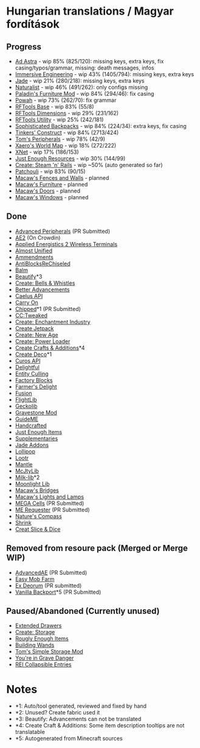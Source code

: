 # Hungarian translations / Magyar fordítások

## Progress
- [Ad Astra](https://modrinth.com/mod/ad-astra/) - wip 85% (825/120): missing keys, extra keys, fix casing/typos/grammar, missing: death messages, infos
- [Immersive Engineering](https://modrinth.com/mod/imm/) - wip 43% (1405/794): missing keys, extra keys
- [Jade](https://modrinth.com/mod/jade) - wip 21% (280/218): missing keys, extra keys
- [Naturalist](https://modrinth.com/mod/naturalist/) - wip 46% (491/262): only configs missing 
- [Paladin's Furniture Mod](https://modrinth.com/mod/paladins-furniture) - wip 84% (294/46): fix casing
- [Powah](https://modrinth.com/mod/powah) - wip 73% (262/70): fix grammar
- [RFTools Base](https://modrinth.com/mod/rftools-base) - wip 83% (55/8)
- [RFTools Dimensions](https://modrinth.com/mod/rftools-dimensions/) - wip 29% (231/162)
- [RFTools Utility](https://modrinth.com/mod/rftools-utility/) - wip 25% (242/181)
- [Sophisticated Backpacks](https://modrinth.com/mod/sophisticated-backpacks) - wip 84% (224/34): extra keys, fix casing
- [Tinkers' Construct](https://modrinth.com/mod/tinkers-construct) - wip 84% (2713/424)
- [Tom's Peripherals](https://modrinth.com/mod/toms-peripherals/) - wip 78% (42/9)
- [Xaero's World Map](https://modrinth.com/mod/xaeros-world-map/) - wip 18% (272/222)
- [XNet](https://modrinth.com/mod/xnet) - wip 17% (186/153)
- [Just Enough Resources](https://modrinth.com/mod/just-enough-resources-jer) - wip 30% (144/99)
- [Create: Steam 'n' Rails](https://modrinth.com/mod/create-steam-n-rails) - wip ~50% (auto generated so far)
- [Patchouli](https://modrinth.com/mod/patchouli) - wip 83% (90/15)
- [Macaw's Fences and Walls](https://modrinth.com/mod/macaws-fences-and-walls) - planned
- [Macaw's Furniture](https://modrinth.com/mod/macaws-furniture) - planned
- [Macaw's Doors](https://modrinth.com/mod/macaws-doors) - planned
- [Macaw's Windows](https://modrinth.com/mod/macaws-windows) - planned

## Done
- [Advanced Peripherals](https://modrinth.com/mod/advancedperipherals) (PR Submitted)
- [AE2](https://modrinth.com/mod/ae2) (On Crowdin)
- [Applied Energistics 2 Wireless Terminals](https://modrinth.com/mod/applied-energistics-2-wireless-terminals)
- [Almost Unified](https://modrinth.com/mod/almost-unified/)
- [Ammendments](https://modrinth.com/mod/amendments)
- [AntiBlocksReChiseled](https://modrinth.com/mod/antiblocksrechiseled)
- [Balm](https://modrinth.com/mod/balm/)
- [Beautify](https://modrinth.com/mod/beautify)*3
- [Create: Bells & Whistles](https://modrinth.com/mod/bellsandwhistles)
- [Better Advancements](https://modrinth.com/mod/better-advancements)
- [Caelus API](https://modrinth.com/mod/caelus)
- [Carry On](https://modrinth.com/mod/carry-on)
- [Chipped](https://modrinth.com/mod/chipped)*1 (PR Submitted)
- [CC:Tweaked](https://modrinth.com/mod/cc-tweaked)
- [Create: Enchantment Industry](https://modrinth.com/mod/create-enchantment-industry/)
- [Create Jetpack](https://modrinth.com/mod/create-jetpack)
- [Create: New Age](https://modrinth.com/mod/create-new-age/)
- [Create: Power Loader](https://modrinth.com/mod/create-power-loader)
- [Create Crafts & Additions](https://modrinth.com/mod/createaddition)*4
- [Create Deco](https://modrinth.com/mod/create-deco)*1
- [Curos API](https://modrinth.com/mod/curios)
- [Delightful](https://modrinth.com/mod/delightful)
- [Entity Culling](https://modrinth.com/mod/entityculling/)
- [Factory Blocks](https://modrinth.com/mod/factory-blocks)
- [Farmer's Delight](https://modrinth.com/mod/farmers-delight)
- [Fusion](https://modrinth.com/mod/fusion-connected-textures)
- [FlightLib](https://github.com/PssbleTrngle/FlightLib)
- [Geckolib](https://modrinth.com/mod/geckolib)
- [Gravestone Mod](https://modrinth.com/mod/gravestone-mod)
- [GuideME](https://modrinth.com/mod/guideme)
- [Handcrafted](https://modrinth.com/mod/handcrafted/)
- [Just Enough Items](https://modrinth.com/mod/jei/)
- [Supplementaries](https://modrinth.com/mod/supplementaries)
- [Jade Addons](https://modrinth.com/mod/jade-addons-forge)
- [Lollipop](https://github.com/owmii/Lollipop)
- [Lootr](https://modrinth.com/mod/lootr)
- [Mantle](https://modrinth.com/mod/mantle)
- [McJtyLib](https://modrinth.com/mod/mcjtylib)
- [Milk-lib](https://github.com/TropheusJ/milk-lib)*2
- [Moonlight Lib](https://modrinth.com/mod/moonlight)
- [Macaw's Bridges](https://modrinth.com/mod/macaws-bridges)
- [Macaw's Lights and Lamps](https://modrinth.com/mod/macaws-lights-and-lamps)
- [MEGA Cells](https://modrinth.com/mod/mega) (PR Submitted)
- [ME Requester](https://modrinth.com/mod/merequester) (PR Submitted)
- [Nature's Compass](https://modrinth.com/mod/natures-compass/)
- [Shrink](https://modrinth.com/mod/shrink)
- [Creat Slice & Dice](https://modrinth.com/mod/slice-and-dice/)

## Removed from resoure pack (Merged or Merge WIP)
- [AdvancedAE](https://modrinth.com/mod/advancedae) (PR Submitted)
- [Easy Mob Farm](https://modrinth.com/mod/easy-mob-farm)
- [Ex Deorum](https://modrinth.com/mod/ex-deorum) (PR submitted)
- [Vanilla Backport](https://modrinth.com/mod/vanillabackport)*5 (PR Submitted) 

## Paused/Abandoned (Currently unused)
- [Extended Drawers](https://modrinth.com/mod/extended-drawers)
- [Create: Storage](https://modrinth.com/mod/fxnt-create-storage)
- [Rougly Enough Items](https://modrinth.com/mod/rei)
- [Building Wands](https://modrinth.com/mod/building-wands)
- [Tom's Simple Storage Mod](https://modrinth.com/mod/toms-storage)
- [You're in Grave Danger](https://modrinth.com/mod/yigd)
- [REI Collapsible Entries](https://modrinth.com/mod/rei-collapsible-entries)

# Notes

- *1: Auto/tool generated, reviewed and fixed by hand
- *2: Unused? Create fabric used it
- *3: Beautify: Advancements can not be translated
- *4: Create Craft & Additions: Some item description tooltips are not translatable
- *5: Autogenerated from Minecraft sources

